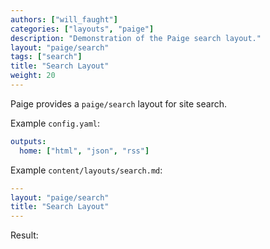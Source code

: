 ```yaml
---
authors: ["will_faught"]
categories: ["layouts", "paige"]
description: "Demonstration of the Paige search layout."
layout: "paige/search"
tags: ["search"]
title: "Search Layout"
weight: 20
---
```


Paige provides a `paige/search` layout for site search.

<!--more-->

Example `config.yaml`:

```yaml
outputs:
  home: ["html", "json", "rss"]
```

Example `content/layouts/search.md`:

```yaml
---
layout: "paige/search"
title: "Search Layout"
---
```

Result:
